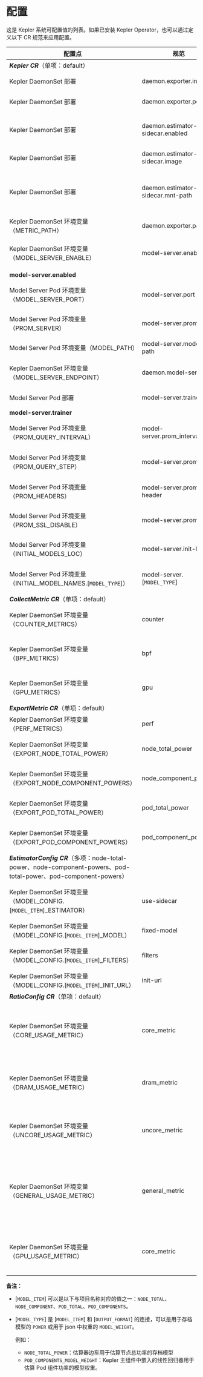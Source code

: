 # 配置

这是 Kepler 系统可配置值的列表。如果已安装 Kepler Operator，也可以通过定义以下 CR 规范来应用配置。

|配置点|规范|描述|默认值|
|---|---|---|---|
|***Kepler CR***（单项：default）||||
|Kepler DaemonSet 部署|daemon.exporter.image|Kepler 主镜像|quay.io/sustainable_computing_io/kepler:latest|
|Kepler DaemonSet 部署|daemon.exporter.port|指标导出器端口|9102|
|Kepler DaemonSet 部署|daemon.estimator-sidecar.enabled|[Kepler Estimator Sidecar](./../kepler_model_server/get_started.zh.md#step-3-learn-how-to-use-the-power-model) 补丁|false|
|Kepler DaemonSet 部署|daemon.estimator-sidecar.image|Kepler 估算器边车镜像|-|
|Kepler DaemonSet 部署|daemon.estimator-sidecar.mnt-path|主容器和边车之间用于 unix 域套接字的挂载路径|/tmp|
|Kepler DaemonSet 环境变量（METRIC_PATH）|daemon.exporter.path|导出指标的路径|/metrics|
|Kepler DaemonSet 环境变量（MODEL_SERVER_ENABLE）|model-server.enabled|[Kepler Model Server Pod](./../kepler_model_server/get_started.zh.md#step-2-learn-how-to-obtain-power-model) 连接|false|
|**model-server.enabled**||||
|Model Server Pod 环境变量（MODEL_SERVER_PORT）|model-server.port|模型服务器的模型服务端口|8100|
|Model Server Pod 环境变量（PROM_SERVER）|model-server.prom|Prometheus 指标服务器的端点|`http://prometheus-k8s.monitoring.svc.cluster.local:9090`|
|Model Server Pod 环境变量（MODEL_PATH）|model-server.model-path|保存模型的路径|models|
|Kepler DaemonSet 环境变量（MODEL_SERVER_ENDPOINT）|daemon.model-server|模型服务器的服务容器端点|`http://kepler-model-server.monitoring.cluster.local:[model-server.port]/model`|
|Model Server Pod 部署|model-server.trainer|模型在线训练器补丁|false|
|**model-server.trainer**||||
|Model Server Pod 环境变量（PROM_QUERY_INTERVAL）|model-server.prom_interval|执行训练管道的间隔（秒）|20|
|Model Server Pod 环境变量（PROM_QUERY_STEP）|model-server.prom-step|训练管道中查询数据点的步长（秒）|3|
|Model Server Pod 环境变量（PROM_HEADERS）|model-server.prom-header|用于指定所需标头（如身份验证）|-|
|Model Server Pod 环境变量（PROM_SSL_DISABLE）|model-server.prom-ssl|禁用 Prometheus 连接中的 ssl|true|
|Model Server Pod 环境变量（INITIAL_MODELS_LOC）|model-server.init-loc|用作初始模型的离线模型的根 URL|`https://raw.githubusercontent.com/sustainable-computing-io/kepler-model-server/main/tests/test_models`|
|Model Server Pod 环境变量（INITIAL_MODEL_NAMES.[`MODEL_TYPE`]）|model-server.[`MODEL_TYPE`]|每种模型类型的默认管道名称|-|
|***CollectMetric CR***（单项：default）||||
|Kepler DaemonSet 环境变量（COUNTER_METRICS）|counter|从计数器源启用的性能指标列表|*（启用计数器源的所有可用指标）|
|Kepler DaemonSet 环境变量（BPF_METRICS）|bpf|从 bpf（即 eBPF）源启用的性能指标列表|*（启用 bpf 源的所有可用指标）|
|Kepler DaemonSet 环境变量（GPU_METRICS）|gpu|从 gpu 源启用的性能指标列表|*（启用 gpu 源的所有可用指标）|
|***ExportMetric CR***（单项：default）||||
|Kepler DaemonSet 环境变量（PERF_METRICS）|perf|要导出的性能指标列表|*（启用所有收集的性能指标）|
|Kepler DaemonSet 环境变量（EXPORT_NODE_TOTAL_POWER）|node_total_power|切换是否导出节点总功率|true|
|Kepler DaemonSet 环境变量（EXPORT_NODE_COMPONENT_POWERS）|node_component_powers|切换是否按组件导出节点功率|true|
|Kepler DaemonSet 环境变量（EXPORT_POD_TOTAL_POWER）|pod_total_power|切换是否导出 Pod 总功率|true|
|Kepler DaemonSet 环境变量（EXPORT_POD_COMPONENT_POWERS）|pod_component_powers|切换是否按组件导出 Pod 功率|true|
|***EstimatorConfig CR***（多项：node-total-power、node-component-powers、pod-total-power、pod-component-powers）||||
|Kepler DaemonSet 环境变量（MODEL_CONFIG.[`MODEL_ITEM`]_ESTIMATOR）|use-sidecar|切换是否使用估算器边车进行功率估算|false|
|Kepler DaemonSet 环境变量（MODEL_CONFIG.[`MODEL_ITEM`]_MODEL）|fixed-model|指定模型名称|（自动选择）|
|Kepler DaemonSet 环境变量（MODEL_CONFIG.[`MODEL_ITEM`]_FILTERS）|filters|以字符串形式指定模型过滤条件|（自动选择）|
|Kepler DaemonSet 环境变量（MODEL_CONFIG.[`MODEL_ITEM`]_INIT_URL）|init-url|初始模型位置的 URL|-|
|***RatioConfig CR***（单项：default）||||
|Kepler DaemonSet 环境变量（CORE_USAGE_METRIC）|core_metric|通过比例建模指定计算核心（主要是 cpu）组件的 Pod 功率指标|cpu_instr|
|Kepler DaemonSet 环境变量（DRAM_USAGE_METRIC）|dram_metric|通过比例建模指定计算 dram 组件的 Pod 功率指标|cache_miss|
|Kepler DaemonSet 环境变量（UNCORE_USAGE_METRIC）|uncore_metric|通过比例建模指定计算非内核组件的 Pod 功率指标|（平均分配）|
|Kepler DaemonSet 环境变量（GENERAL_USAGE_METRIC）|general_metric|通过比例建模指定计算未分类组件（pkg-core-uncore）的 Pod 功率指标|cpu_instr|
|Kepler DaemonSet 环境变量（GPU_USAGE_METRIC）|core_metric|通过比例建模指定计算 gpu 组件的 Pod 功率指标|-|

**备注：**

- [`MODEL_ITEM`] 可以是以下与项目名称对应的值之一：`NODE_TOTAL`、`NODE_COMPONENT`、`POD_TOTAL`、`POD_COMPONENTS`。
- [`MODEL_TYPE`] 是 [`MODEL_ITEM`] 和 [`OUTPUT_FORMAT`] 的连接，可以是用于存档模型的 `POWER` 或用于 json 中权重的 `MODEL_WEIGHT`。

  例如：

  - `NODE_TOTAL_POWER`：估算器边车用于估算节点总功率的存档模型
  - `POD_COMPONENTS_MODEL_WEIGHT`：Kepler 主组件中嵌入的线性回归器用于估算 Pod 组件功率的模型权重。
